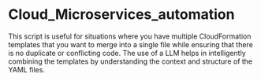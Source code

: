 # Cloud_Microservices_automation
This script is useful for situations where you have multiple CloudFormation templates that you want to merge into a single file while ensuring that there is no duplicate or conflicting code. The use of a LLM helps in intelligently combining the templates by understanding the context and structure of the YAML files.
